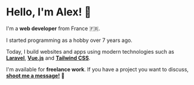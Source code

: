 # Hello, I'm Alex! 👋

I'm a **web developer** from France 🇫🇷.

I started programming as a hobby over 7 years ago.

Today, I build websites and apps using modern technologies such as **[Laravel]**, **[Vue.js]** and **[Tailwind CSS]**.

I'm available for **freelance work**.
If you have a project you want to discuss, **[shoot me a message!]** 💬

[Laravel]: <https://laravel.com>
[Vue.js]: <https://vuejs.com>
[Tailwind CSS]: <https://tailwindcss.com>

[shoot me a message!]: <mailto:me@alxmtr.dev>
